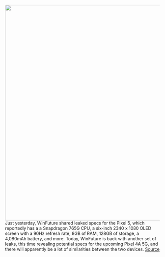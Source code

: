 <img src='https://cdn.vox-cdn.com/thumbor/RK0DLxyJAmd36RIDEK7FGHelJXM=/0x0:5902x4529/1200x800/filters:focal(2479x1793:3423x2737)/cdn.vox-cdn.com/uploads/chorus_image/image/67456427/5G_pre_announce__1_.0.jpg' width='700px' /><br/>
Just yesterday, WinFuture shared leaked specs for the Pixel 5, which reportedly has a a Snapdragon 765G CPU, a six-inch 2340 x 1080 OLED screen with a 90Hz refresh rate, 8GB of RAM, 128GB of storage, a 4,080mAh battery, and more. Today, WinFuture is back with another set of leaks, this time revealing potential specs for the upcoming Pixel 4A 5G, and there will apparently be a lot of similarities between the two devices.
<a href='https://www.theverge.com/2020/9/23/21452607/pixel-4a-5g-spec-leak-similar-pixel-5'> Source <a/>